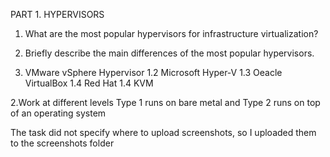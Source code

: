 PART 1. HYPERVISORS
1. What are the most popular hypervisors for infrastructure virtualization?
2. Briefly describe the main differences of the most popular hypervisors.

1. VMware vSphere Hypervisor
1.2 Microsoft Hyper-V
1.3 Oeacle VirtualBox
1.4 Red Hat
1.4 KVM

2.Work at different levels
Type 1 runs on bare metal and Type 2 runs on top of an operating system

The task did not specify where to upload screenshots, so I uploaded them to the screenshots folder
